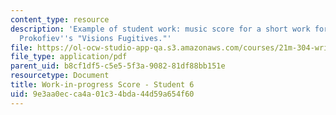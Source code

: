 ```yaml
---
content_type: resource
description: 'Example of student work: music score for a short work for piano imitating
  Prokofiev''s "Visions Fugitives."'
file: https://ol-ocw-studio-app-qa.s3.amazonaws.com/courses/21m-304-writing-in-tonal-forms-ii-spring-2009/9e3aa0ecca4a01c34bda44d59a654f60_MIT21M_304s09_sw06.pdf
file_type: application/pdf
parent_uid: b8cf1df5-c5e5-5f3a-9082-81df88bb151e
resourcetype: Document
title: Work-in-progress Score - Student 6
uid: 9e3aa0ec-ca4a-01c3-4bda-44d59a654f60
---
```

